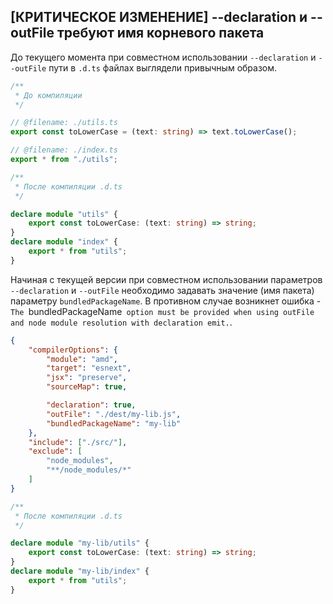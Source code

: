 ## [КРИТИЧЕСКОЕ ИЗМЕНЕНИЕ] --declaration и --outFile требуют имя корневого пакета

До текущего момента при совместном использовании `--declaration` и `--outFile` пути в `.d.ts` файлах выглядели привычным образом.

`````ts
/**
 * До компиляции
 */

// @filename: ./utils.ts
export const toLowerCase = (text: string) => text.toLowerCase();

// @filename: ./index.ts
export * from "./utils";
`````

`````ts
/**
 * После компиляции .d.ts
 */

declare module "utils" {
    export const toLowerCase: (text: string) => string;
}
declare module "index" {
    export * from "utils";
}
`````

Начиная с текущей версии при совместном использовании параметров `--declaration` и `--outFile` необходимо задавать значение (имя пакета) параметру `bundledPackageName`. В противном случае возникнет ошибка - `The `bundledPackageName` option must be provided when using outFile and node module resolution with declaration emit.`.


`````json
{
    "compilerOptions": {
        "module": "amd",
        "target": "esnext",
        "jsx": "preserve",
        "sourceMap": true,

        "declaration": true,
        "outFile": "./dest/my-lib.js",
        "bundledPackageName": "my-lib"
    },
    "include": ["./src/"],
    "exclude": [
        "node_modules",
        "**/node_modules/*"
    ]
}
`````

`````ts
/**
 * После компиляции .d.ts
 */

declare module "my-lib/utils" {
    export const toLowerCase: (text: string) => string;
}
declare module "my-lib/index" {
    export * from "utils";
}
`````


